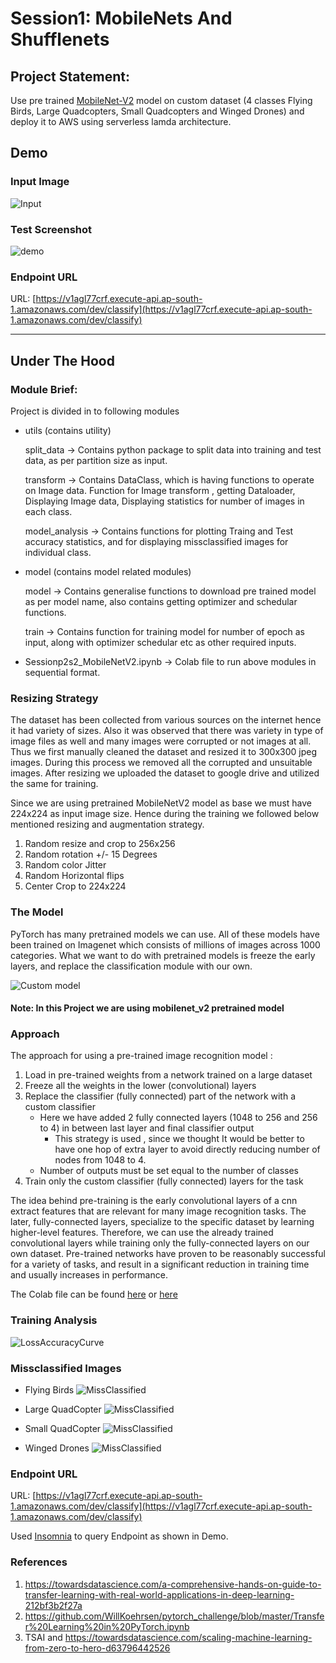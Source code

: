# Session1: MobileNets And Shufflenets

## Project Statement:  
Use pre trained [MobileNet-V2](https://pytorch.org/hub/pytorch_vision_mobilenet_v2/) model on custom dataset (4 classes Flying Birds, Large Quadcopters, Small Quadcopters and Winged Drones) and deploy it to AWS using serverless lamda architecture. 

## Demo
### Input Image
![Input](assets/300.jpg)

### Test Screenshot
![demo](assets/custom_mobilenet_aws_demo.png)

### Endpoint URL
URL: [https://v1agl77crf.execute-api.ap-south-1.amazonaws.com/dev/classify](https://v1agl77crf.execute-api.ap-south-1.amazonaws.com/dev/classify)


----------
## Under The Hood

### Module Brief:
Project is divided in to following modules

- utils (contains utility)

  split_data     -> Contains python package to split data into training and test data, as per partition size as input.
  
  transform      -> Contains DataClass, which is having functions to operate on Image data.
                    Function for Image transform , getting Dataloader, Displaying Image data, Displaying statistics for number of images in each class.
                    
  model_analysis -> Contains functions for plotting Traing and Test accuracy statistics, and for displaying missclassified images for individual class.

- model (contains model related modules)

  model          -> Contains generalise functions to download pre trained model as per model name, also contains getting optimizer and schedular functions.
  
  train          -> Contains function for training model for number of epoch as input, along with optimizer schedular etc as other required inputs.

- Sessionp2s2_MobileNetV2.ipynb  -> Colab file to run above modules in sequential format. 


### Resizing Strategy
The dataset has been collected from various sources on the internet hence it had variety of sizes. Also it was observed that there was variety in type of image files as well and many images were corrupted or not images at all. Thus we first manually cleaned the dataset and resized it to 300x300 jpeg images. During this process we removed all the corrupted and unsuitable images. After resizing we uploaded the dataset to google drive and utilized the same for training.

Since we are using pretrained MobileNetV2 model as base we must have 224x224 as input image size. Hence during the training we followed below mentioned resizing and augmentation strategy.  
1. Random resize and crop to 256x256
2. Random rotation +/- 15 Degrees
3. Random color Jitter
4. Random Horizontal flips
5. Center Crop to 224x224

### The Model
PyTorch has many pretrained models we can use. All of these models have been trained on Imagenet which consists of millions of images across 1000 categories. What we want to do with pretrained models is freeze the early layers, and replace the classification module with our own.

![Custom model](https://github.com/chirag2saraiya/TSAI-DeepVision-EVA4/blob/master/02-Transferlearning-Mobilenet/assets/custom_mobilenet_model.png)

#### Note: In this Project we are using mobilenet_v2 pretrained model

### Approach
The approach for using a pre-trained image recognition model :

1. Load in pre-trained weights from a network trained on a large dataset
2. Freeze all the weights in the lower (convolutional) layers
3. Replace the classifier (fully connected) part of the network with a custom classifier
    * Here we have added 2 fully connected layers (1048 to 256 and 256 to 4) in between last layer and final classifier output
      * This strategy is used , since we thought It would be better to have one hop of extra layer to avoid directly reducing number of nodes from 1048 to 4.
    * Number of outputs must be set equal to the number of classes
4. Train only the custom classifier (fully connected) layers for the task
  
The idea behind pre-training is the early convolutional layers of a cnn extract features that are relevant for many image recognition tasks. The later, fully-connected layers, specialize to the specific dataset by learning higher-level features. Therefore, we can use the already trained convolutional layers while training only the fully-connected layers on our own dataset. Pre-trained networks have proven to be reasonably successful for a variety of tasks, and result in a significant reduction in training time and usually increases in performance.

The Colab file can be found [here](https://colab.research.google.com/drive/1XHDqg6mQuHLFVsn017IzU2ogDx00t5hE?usp=sharing) or [here](https://github.com/chirag2saraiya/TSAI-DeepVision-EVA4/blob/master/02-Transferlearning-Mobilenet/Sessionp2s2_MobileNetV2.ipynb)

### Training Analysis
![LossAccuracyCurve](https://github.com/chirag2saraiya/TSAI-DeepVision-EVA4/blob/master/02-Transferlearning-Mobilenet/assets/loss_Accuracy_curves.png)

### Missclassified Images  
- Flying Birds
![MissClassified](https://github.com/chirag2saraiya/TSAI-DeepVision-EVA4/blob/master/02-Transferlearning-Mobilenet/assets/misclassified_birds.png)


- Large QuadCopter
![MissClassified](https://github.com/chirag2saraiya/TSAI-DeepVision-EVA4/blob/master/02-Transferlearning-Mobilenet/assets/misclassified_large_quadcopters.png)


- Small QuadCopter
![MissClassified](https://github.com/chirag2saraiya/TSAI-DeepVision-EVA4/blob/master/02-Transferlearning-Mobilenet/assets/misclassified_small_quadcopters.png)


- Winged Drones
![MissClassified](https://github.com/chirag2saraiya/TSAI-DeepVision-EVA4/blob/master/02-Transferlearning-Mobilenet/assets/misclassified_winged_drones.png)

### Endpoint URL
URL: [https://v1agl77crf.execute-api.ap-south-1.amazonaws.com/dev/classify](https://v1agl77crf.execute-api.ap-south-1.amazonaws.com/dev/classify)

Used [Insomnia](https://insomnia.rest/download/) to query Endpoint as shown in Demo.

### References  
1. https://towardsdatascience.com/a-comprehensive-hands-on-guide-to-transfer-learning-with-real-world-applications-in-deep-learning-212bf3b2f27a
2. https://github.com/WillKoehrsen/pytorch_challenge/blob/master/Transfer%20Learning%20in%20PyTorch.ipynb
2. TSAI and https://towardsdatascience.com/scaling-machine-learning-from-zero-to-hero-d63796442526
